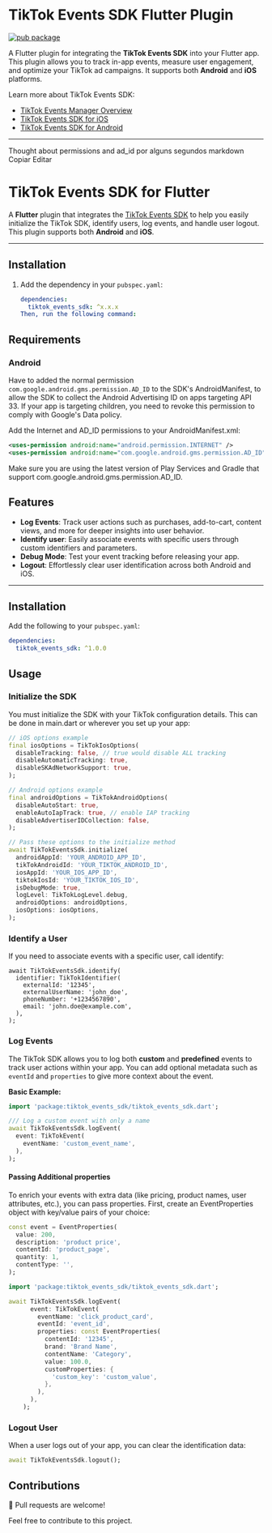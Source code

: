 # TikTok Events SDK Flutter Plugin

[![pub package](https://img.shields.io/pub/v/tiktok_events_sdk.svg)](https://pub.dev/packages/tiktok_events_sdk)

A Flutter plugin for integrating the **TikTok Events SDK** into your Flutter app. This plugin allows you to track in-app events, measure user engagement, and optimize your TikTok ad campaigns. It supports both **Android** and **iOS** platforms.

Learn more about TikTok Events SDK:

- [TikTok Events Manager Overview](https://business-api.tiktok.com/portal/docs?id=1739585434183746)
- [TikTok Events SDK for iOS](https://business-api.tiktok.com/portal/docs?id=1739585432134657)
- [TikTok Events SDK for Android](https://business-api.tiktok.com/portal/docs?id=1739585432134658)

---

Thought about permissions and ad_id por alguns segundos
markdown
Copiar
Editar

# TikTok Events SDK for Flutter

A **Flutter** plugin that integrates the [TikTok Events SDK](https://ads.tiktok.com/marketing_api/docs?rid=a0ovbtrvukp&id=1737172325924866) to help you easily initialize the TikTok SDK, identify users, log events, and handle user logout. This plugin supports both **Android** and **iOS**.

---

## Installation

1. Add the dependency in your `pubspec.yaml`:

   ```yaml
   dependencies:
     tiktok_events_sdk: ^x.x.x
   Then, run the following command:
   ```

## Requirements

### Android

Have to added the normal permission `com.google.android.gms.permission.AD_ID` to the SDK's AndroidManifest, to allow the SDK to collect the Android Advertising ID on apps targeting API 33.
If your app is targeting children, you need to revoke this permission to comply with Google's Data policy.

Add the Internet and AD_ID permissions to your AndroidManifest.xml:

```xml
<uses-permission android:name="android.permission.INTERNET" />
<uses-permission android:name="com.google.android.gms.permission.AD_ID" />
```

Make sure you are using the latest version of Play Services and Gradle that support com.google.android.gms.permission.AD_ID.

## Features

- **Log Events**: Track user actions such as purchases, add-to-cart, content views, and more for deeper insights into user behavior.
- **Identify user**: Easily associate events with specific users through custom identifiers and parameters.
- **Debug Mode**: Test your event tracking before releasing your app.
- **Logout**: Effortlessly clear user identification across both Android and iOS.

---

## Installation

Add the following to your `pubspec.yaml`:

```yaml
dependencies:
  tiktok_events_sdk: ^1.0.0
```

## Usage

### Initialize the SDK

You must initialize the SDK with your TikTok configuration details. This can be done in main.dart or wherever you set up your app:

```dart
// iOS options example
final iosOptions = TikTokIosOptions(
  disableTracking: false, // true would disable ALL tracking
  disableAutomaticTracking: true,
  disableSKAdNetworkSupport: true,
);

// Android options example
final androidOptions = TikTokAndroidOptions(
  disableAutoStart: true,
  enableAutoIapTrack: true, // enable IAP tracking
  disableAdvertiserIDCollection: false,
);

// Pass these options to the initialize method
await TikTokEventsSdk.initialize(
  androidAppId: 'YOUR_ANDROID_APP_ID',
  tikTokAndroidId: 'YOUR_TIKTOK_ANDROID_ID',
  iosAppId: 'YOUR_IOS_APP_ID',
  tiktokIosId: 'YOUR_TIKTOK_IOS_ID',
  isDebugMode: true,
  logLevel: TikTokLogLevel.debug,
  androidOptions: androidOptions,
  iosOptions: iosOptions,
);
```

### Identify a User

If you need to associate events with a specific user, call identify:

```
await TikTokEventsSdk.identify(
  identifier: TikTokIdentifier(
    externalId: '12345',
    externalUserName: 'john_doe',
    phoneNumber: '+1234567890',
    email: 'john.doe@example.com',
  ),
);
```

### Log Events

The TikTok SDK allows you to log both **custom** and **predefined** events to track user actions within your app. You can add optional metadata such as `eventId` and `properties` to give more context about the event.

**Basic Example:**

```dart
import 'package:tiktok_events_sdk/tiktok_events_sdk.dart';

/// Log a custom event with only a name
await TikTokEventsSdk.logEvent(
  event: TikTokEvent(
    eventName: 'custom_event_name',
  ),
);
```

#### Passing Additional properties

To enrich your events with extra data (like pricing, product names, user attributes, etc.), you can pass properties. First, create an EventProperties object with key/value pairs of your choice:

```dart
const event = EventProperties(
  value: 200,
  description: 'product price',
  contentId: 'product_page',
  quantity: 1,
  contentType: '',
);
```

```dart
import 'package:tiktok_events_sdk/tiktok_events_sdk.dart';

await TikTokEventsSdk.logEvent(
      event: TikTokEvent(
        eventName: 'click_product_card',
        eventId: 'event_id',
        properties: const EventProperties(
          contentId: '12345',
          brand: 'Brand Name',
          contentName: 'Category',
          value: 100.0,
          customProperties: {
            'custom_key': 'custom_value',
          },
        ),
      ),
    );
```

### Logout User

When a user logs out of your app, you can clear the identification data:

```dart
await TikTokEventsSdk.logout();
```

## Contributions

🍺 Pull requests are welcome!

Feel free to contribute to this project.
